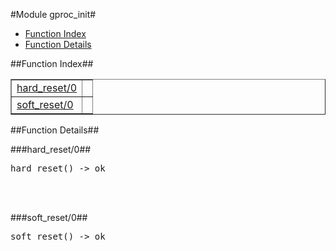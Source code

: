 

#Module gproc_init#
* [Function Index](#index)
* [Function Details](#functions)


<a name="index"></a>

##Function Index##


<table width="100%" border="1" cellspacing="0" cellpadding="2" summary="function index"><tr><td valign="top"><a href="#hard_reset-0">hard_reset/0</a></td><td></td></tr><tr><td valign="top"><a href="#soft_reset-0">soft_reset/0</a></td><td></td></tr></table>


<a name="functions"></a>

##Function Details##

<a name="hard_reset-0"></a>

###hard_reset/0##


<pre>hard_reset() -&gt; ok</pre>
<br></br>


<a name="soft_reset-0"></a>

###soft_reset/0##


<pre>soft_reset() -&gt; ok</pre>
<br></br>



